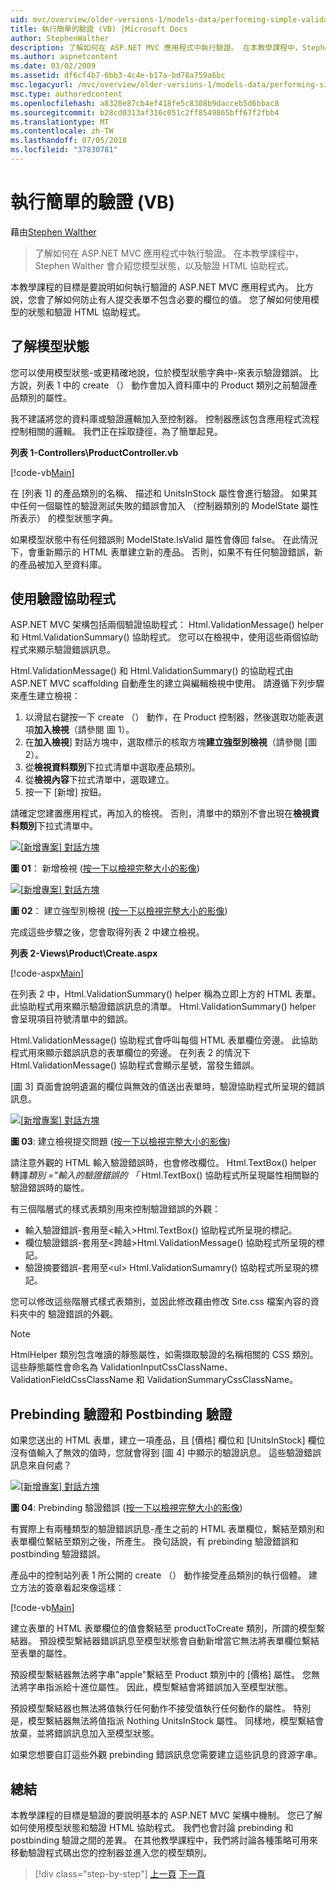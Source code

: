 ```yaml
---
uid: mvc/overview/older-versions-1/models-data/performing-simple-validation-vb
title: 執行簡單的驗證 (VB) |Microsoft Docs
author: StephenWalther
description: 了解如何在 ASP.NET MVC 應用程式中執行驗證。 在本教學課程中，Stephen Walther 會介紹您至模型狀態，並驗證 HTML 協助程式...
ms.author: aspnetcontent
ms.date: 03/02/2009
ms.assetid: df6cf4b7-0bb3-4c4e-b17a-bd78a759a6bc
msc.legacyurl: /mvc/overview/older-versions-1/models-data/performing-simple-validation-vb
msc.type: authoredcontent
ms.openlocfilehash: a8320e87cb4ef418fe5c8308b9dacceb5d6bbac8
ms.sourcegitcommit: b28cd0313af316c051c2ff8549865bff67f2fbb4
ms.translationtype: MT
ms.contentlocale: zh-TW
ms.lasthandoff: 07/05/2018
ms.locfileid: "37830781"
---
```

<a name="performing-simple-validation-vb"></a>執行簡單的驗證 (VB)
====================
藉由[Stephen Walther](https://github.com/StephenWalther)

> 了解如何在 ASP.NET MVC 應用程式中執行驗證。 在本教學課程中，Stephen Walther 會介紹您模型狀態，以及驗證 HTML 協助程式。


本教學課程的目標是要說明如何執行驗證的 ASP.NET MVC 應用程式內。 比方說，您會了解如何防止有人提交表單不包含必要的欄位的值。 您了解如何使用模型的狀態和驗證 HTML 協助程式。

## <a name="understanding-model-state"></a>了解模型狀態

您可以使用模型狀態-或更精確地說，位於模型狀態字典中-來表示驗證錯誤。 比方說，列表 1 中的 create （） 動作會加入資料庫中的 Product 類別之前驗證產品類別的屬性。


我不建議將您的資料庫或驗證邏輯加入至控制器。 控制器應該包含應用程式流程控制相關的邏輯。 我們正在採取捷徑，為了簡單起見。


**列表 1-Controllers\ProductController.vb**

[!code-vb[Main](performing-simple-validation-vb/samples/sample1.vb)]

在 [列表 1] 的產品類別的名稱、 描述和 UnitsInStock 屬性會進行驗證。 如果其中任何一個屬性的驗證測試失敗的錯誤會加入 （控制器類別的 ModelState 屬性所表示） 的模型狀態字典。

如果模型狀態中有任何錯誤則 ModelState.IsValid 屬性會傳回 false。 在此情況下，會重新顯示的 HTML 表單建立新的產品。 否則，如果不有任何驗證錯誤，新的產品被加入至資料庫。

## <a name="using-the-validation-helpers"></a>使用驗證協助程式

ASP.NET MVC 架構包括兩個驗證協助程式： Html.ValidationMessage() helper 和 Html.ValidationSummary() 協助程式。 您可以在檢視中，使用這些兩個協助程式來顯示驗證錯誤訊息。

Html.ValidationMessage() 和 Html.ValidationSummary() 的協助程式由 ASP.NET MVC scaffolding 自動產生的建立與編輯檢視中使用。 請遵循下列步驟來產生建立檢視：

1. 以滑鼠右鍵按一下 create （） 動作，在 Product 控制器，然後選取功能表選項**加入檢視**（請參閱 圖 1）。
2. 在**加入檢視**] 對話方塊中，選取標示的核取方塊**建立強型別檢視**（請參閱 [圖 2）。
3. 從**檢視資料類別**下拉式清單中選取產品類別。
4. 從**檢視內容**下拉式清單中，選取建立。
5. 按一下 [新增] 按鈕。


請確定您建置應用程式，再加入的檢視。 否則，清單中的類別不會出現在**檢視資料類別**下拉式清單中。


[![[新增專案] 對話方塊](performing-simple-validation-vb/_static/image1.jpg)](performing-simple-validation-vb/_static/image1.png)

**圖 01**： 新增檢視 ([按一下以檢視完整大小的影像](performing-simple-validation-vb/_static/image2.png))


[![[新增專案] 對話方塊](performing-simple-validation-vb/_static/image2.jpg)](performing-simple-validation-vb/_static/image3.png)

**圖 02**： 建立強型別檢視 ([按一下以檢視完整大小的影像](performing-simple-validation-vb/_static/image4.png))


完成這些步驟之後，您會取得列表 2 中建立檢視。

**列表 2-Views\Product\Create.aspx**

[!code-aspx[Main](performing-simple-validation-vb/samples/sample2.aspx)]

在列表 2 中，Html.ValidationSummary() helper 稱為立即上方的 HTML 表單。 此協助程式用來顯示驗證錯誤訊息的清單。 Html.ValidationSummary() helper 會呈現項目符號清單中的錯誤。

Html.ValidationMessage() 協助程式會呼叫每個 HTML 表單欄位旁邊。 此協助程式用來顯示錯誤訊息的表單欄位的旁邊。 在列表 2 的情況下 Html.ValidationMessage() 協助程式會顯示星號，當發生錯誤。

[圖 3] 頁面會說明遺漏的欄位與無效的值送出表單時，驗證協助程式所呈現的錯誤訊息。


[![[新增專案] 對話方塊](performing-simple-validation-vb/_static/image3.jpg)](performing-simple-validation-vb/_static/image5.png)

**圖 03**: 建立檢視提交問題 ([按一下以檢視完整大小的影像](performing-simple-validation-vb/_static/image6.png))


請注意外觀的 HTML 輸入驗證錯誤時，也會修改欄位。 Html.TextBox() helper 轉譯*類別 ="輸入的驗證錯誤的 「* Html.TextBox() 協助程式所呈現屬性相關聯的驗證錯誤時的屬性。

有三個階層式的樣式表類別用來控制驗證錯誤的外觀：

- 輸入驗證錯誤-套用至&lt;輸入&gt;Html.TextBox() 協助程式所呈現的標記。
- 欄位驗證錯誤-套用至&lt;跨越&gt;Html.ValidationMessage() 協助程式所呈現的標記。
- 驗證摘要錯誤-套用至&lt;ul&gt; Html.ValidationSumamry() 協助程式所呈現的標記。

您可以修改這些階層式樣式表類別，並因此修改藉由修改 Site.css 檔案內容的資料夾中的 驗證錯誤的外觀。

> [!NOTE] 
> 
> HtmlHelper 類別包含唯讀的靜態屬性，如需擷取驗證的名稱相關的 CSS 類別。 這些靜態屬性會命名為 ValidationInputCssClassName、 ValidationFieldCssClassName 和 ValidationSummaryCssClassName。


## <a name="prebinding-validation-and-postbinding-validation"></a>Prebinding 驗證和 Postbinding 驗證

如果您送出的 HTML 表單，建立一項產品，且 [價格] 欄位和 [UnitsInStock] 欄位沒有值輸入了無效的值時，您就會得到 [圖 4] 中顯示的驗證訊息。 這些驗證錯誤訊息來自何處？


[![[新增專案] 對話方塊](performing-simple-validation-vb/_static/image4.jpg)](performing-simple-validation-vb/_static/image7.png)

**圖 04**: Prebinding 驗證錯誤 ([按一下以檢視完整大小的影像](performing-simple-validation-vb/_static/image8.png))


有實際上有兩種類型的驗證錯誤訊息-產生之前的 HTML 表單欄位，繫結至類別和表單欄位繫結至類別之後，所產生。 換句話說，有 prebinding 驗證錯誤和 postbinding 驗證錯誤。

產品中的控制站列表 1 所公開的 create （） 動作接受產品類別的執行個體。 建立方法的簽章看起來像這樣：

[!code-vb[Main](performing-simple-validation-vb/samples/sample3.vb)]

建立表單的 HTML 表單欄位的值會繫結至 productToCreate 類別，所謂的模型繫結器。 預設模型繫結器錯誤訊息至模型狀態會自動新增當它無法將表單欄位繫結至表單的屬性。

預設模型繫結器無法將字串"apple"繫結至 Product 類別中的 [價格] 屬性。 您無法將字串指派給十進位屬性。 因此，模型繫結會將錯誤加入至模型狀態。

預設模型繫結器也無法將值執行任何動作不接受值執行任何動作的屬性。 特別是，模型繫結器無法將值指派 Nothing UnitsInStock 屬性。 同樣地，模型繫結會放棄，並將錯誤訊息加入至模型狀態。

如果您想要自訂這些外觀 prebinding 錯誤訊息您需要建立這些訊息的資源字串。

## <a name="summary"></a>總結

本教學課程的目標是驗證的要說明基本的 ASP.NET MVC 架構中機制。 您已了解如何使用模型狀態和驗證 HTML 協助程式。 我們也會討論 prebinding 和 postbinding 驗證之間的差異。 在其他教學課程中，我們將討論各種策略可用來移動驗證程式碼出您的控制器並進入您的模型類別。

> [!div class="step-by-step"]
> [上一頁](displaying-a-table-of-database-data-vb.md)
> [下一頁](validating-with-the-idataerrorinfo-interface-vb.md)
